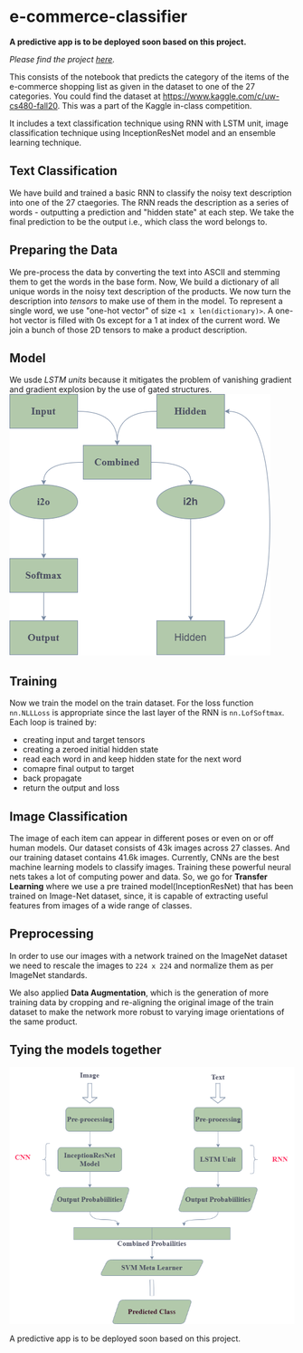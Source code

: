 # e-commerce-classifier
**A predictive app is to be deployed soon based on this project.**

*Please find the project [here](https://nmariya.github.io/e-commerce-classifier/).*


This consists of the notebook that predicts the category of the items of the e-commerce shopping list as given in the dataset to one of the 27 categories. You could find the dataset at https://www.kaggle.com/c/uw-cs480-fall20. This was a part of the Kaggle in-class competition. 

It includes a text classification technique using RNN with LSTM unit, image classification technique using InceptionResNet model and an ensemble learning technique.

## Text Classification
We have build and trained a basic RNN to classify the noisy text description into one of the 27 ctaegories. The RNN reads the description as a series of words - outputting a prediction and "hidden state" at each step. We take the final prediction to be the output i.e., which class the word belongs to.

## Preparing the Data
We pre-process the data by converting the text into ASCII and stemming them to get the words in the base form. Now, We build a dictionary of all unique words in the noisy text description of the products. We now turn the description into *tensors* to make use of them in the model. To represent a single word, we use "one-hot vector" of size `<1 x len(dictionary)>`. A one-hot vector is filled with 0s except for a 1 at index of the current word. We join a bunch of those 2D tensors to make a product description.

## Model
We usde *LSTM units* because it mitigates the problem of vanishing gradient and gradient explosion by the use of gated structures.
![](images/rnn.png)

## Training
Now we train the model on the train dataset. For the loss function `nn.NLLLoss` is appropriate since the last layer of the RNN is `nn.LofSoftmax`. 
Each loop is trained by:

* creating input and target tensors
* creating a zeroed initial hidden state
* read each word in and keep hidden state for the next word
* comapre final output to target
* back propagate
* return the output and loss

## Image Classification
The image of each item can appear in different poses or even on or off human models. Our dataset consists of 43k images across 27 classes. And our training dataset contains 41.6k images. Currently, CNNs are the best machine learning models to classify images. Training these powerful neural nets takes a lot of computing power and data. So, we go for **Transfer Learning** where we use a pre trained model(InceptionResNet) that has been trained on Image-Net dataset, since, it is capable of extracting useful features from images of a wide range of classes.

## Preprocessing 
In order to use our images with a network trained on the ImageNet dataset we need to rescale the images to `224 x 224` and normalize them as per ImageNet standards.

We also applied **Data Augmentation**, which is the generation of more training data by cropping and re-aligning the original image of the train dataset to make the network more robust to varying image orientations of the same product.

## Tying the models together

![](images/CompleteModel.png)

A predictive app is to be deployed soon based on this project.

